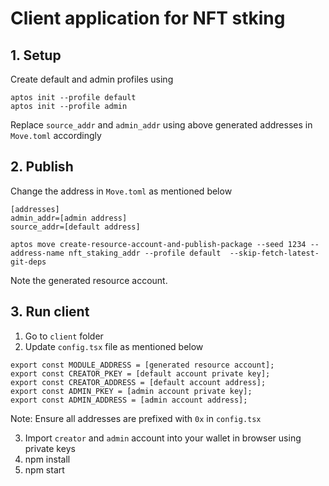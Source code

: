 # Client application for NFT stking

## 1. Setup

Create default and admin profiles using 
```
aptos init --profile default
aptos init --profile admin
```

Replace `source_addr` and `admin_addr` using above generated addresses in `Move.toml` accordingly



## 2. Publish

Change the address in `Move.toml` as mentioned below
```
[addresses]
admin_addr=[admin address]
source_addr=[default address]
```
`aptos move create-resource-account-and-publish-package --seed 1234 --address-name nft_staking_addr --profile default  --skip-fetch-latest-git-deps`

Note the generated resource account.

## 3. Run client

1. Go to `client` folder
2. Update `config.tsx` file as mentioned below
```
export const MODULE_ADDRESS = [generated resource account];
export const CREATOR_PKEY = [default account private key];
export const CREATOR_ADDRESS = [default account address];
export const ADMIN_PKEY = [admin account private key];
export const ADMIN_ADDRESS = [admin account address];
```
Note: Ensure all addresses are prefixed with `0x` in `config.tsx`

3. Import `creator` and `admin` account into your wallet in browser using private keys
4. npm install
5. npm start


